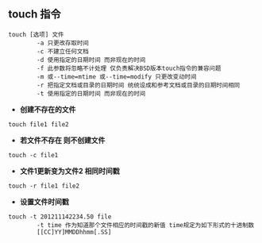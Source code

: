 ## touch 指令

```shell
touch [选项] 文件
		-a 只更改存取时间
		-c 不建立任何文档
		-d 使用指定的日期时间 而非现在的时间
		-f 此参数将忽略不计处理 仅负责解决BSD版本touch指令的兼容问题
		-m 或--time=mtime 或--time=modify 只更改变动时间
		-r 把指定文档或目录的日期时间 统统设成和参考文档或目录的日期时间相同
		-t 使用指定的日期时间 而非现在的时间
```

- **创建不存在的文件**

```shell
touch file1 file2
```

- **若文件不存在 则不创建文件**

```shell
touch -c file1
```

- **文件1更新变为文件2 相同时间戳**

```shell
touch -r file1 file2
```

- **设置文件时间戳**

```shell
touch -t 201211142234.50 file
		-t time 作为知道那个文件相应的时间戳的新值 time规定为如下形式的十进制数
		[[CC]YY]MMDDhhmm[.SS]
```

